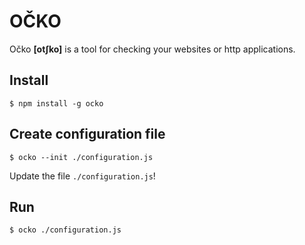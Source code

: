 # OČKO 

Očko **[otʃko]** is a tool for checking your websites or http applications.

## Install

```
$ npm install -g ocko
```

## Create configuration file

```
$ ocko --init ./configuration.js
```

Update the file `./configuration.js`!

## Run

```
$ ocko ./configuration.js
```
